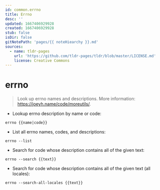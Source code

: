 ```yaml
---
id: common.errno
title: Errno
desc: ''
updated: 1667406929928
created: 1667406929928
stub: false
isDir: false
gitNotePath: 'pages/{{ noteHiearchy }}.md'
sources:
  - name: tldr-pages
    url: 'https://github.com/tldr-pages/tldr/blob/master/LICENSE.md'
    license: Creative Commons
---
```

# errno

> Look up errno names and descriptions.
> More information: <https://joeyh.name/code/moreutils/>.

- Lookup errno description by name or code:

`errno {{name|code}}`

- List all errno names, codes, and descriptions:

`errno --list`

- Search for code whose description contains all of the given text:

`errno --search {{text}}`

- Search for code whose description contains all of the given text (all locales):

`errno --search-all-locales {{text}}`


